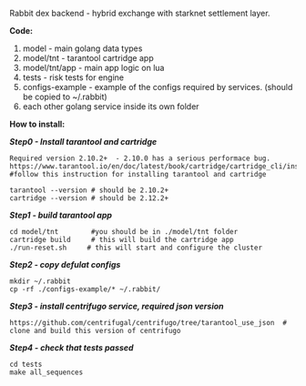 Rabbit dex backend - hybrid exchange with starknet settlement layer.

**Code:**
1. model - main golang data types
2. model/tnt - tarantool cartridge app
3. model/tnt/app - main app logic on lua
4. tests - risk tests for engine
5. configs-example - example of the configs required by services. (should be copied to ~/.rabbit)
6. each other golang service inside its own folder

**How to install:**

**_Step0 - Install tarantool and cartridge_**

```shell
Required version 2.10.2+  - 2.10.0 has a serious performace bug.
https://www.tarantool.io/en/doc/latest/book/cartridge/cartridge_cli/installation/ #follow this instruction for installing tarantool and cartridge

tarantool --version # should be 2.10.2+
cartridge --version # should be 2.12.2+
```


**_Step1 - build tarantool app_**

```shell
cd model/tnt        #you should be in ./model/tnt folder
cartridge build     # this will build the cartridge app
./run-reset.sh     # this will start and configure the cluster
```

**_Step2 - copy defulat configs_**

```shell
mkdir ~/.rabbit
cp -rf ./configs-example/* ~/.rabbit/
```

**_Step3 - install centrifugo service, required json version_**

```shell
https://github.com/centrifugal/centrifugo/tree/tarantool_use_json  # clone and build this version of centrifugo 
```

**_Step4 - check that tests passed_**
```shell
cd tests
make all_sequences
```
